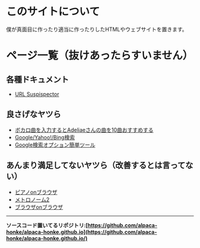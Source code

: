 # このサイトについて  
僕が真面目に作ったり適当に作ったりしたHTMLやウェブサイトを置きます。  

# ページ一覧（抜けあったらすいません）  
## 各種ドキュメント  
- [URL Suspispector](https://alpaca-honke.github.io/url_suspispector/)  

## 良さげなヤツら  
- [ボカロ曲を入力するとAdeliaeさんの曲を10曲おすすめする](https://alpaca-honke.github.io/ade-music/)
- [Google/Yahoo!/Bing検索](https://alpaca-honke.github.io/textbox/)  
- [Google検索オプション簡単ツール](https://alpaca-honke.github.io/google-option/)   

## あんまり満足してないヤツら（改善するとは言ってない）  
- [ピアノonブラウザ](https://alpaca-honke.github.io/keyboard/)  
- [メトロノーム2](https://alpaca-honke.github.io/metronome/)  
- [ブラウザonブラウザ](https://alpaca-honke.github.io/browser/) 

***  

**ソースコード置いてるリポジトリ:[https://github.com/alpaca-honke/alpaca-honke.github.io](https://github.com/alpaca-honke/alpaca-honke.github.io/)**

